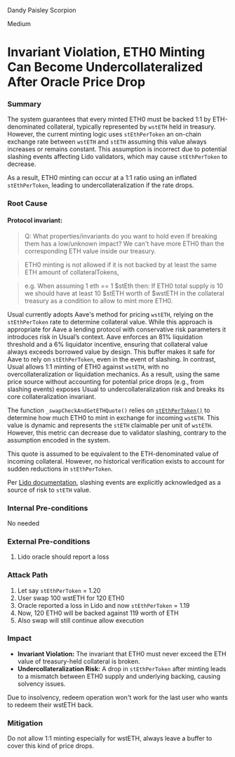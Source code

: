 Dandy Paisley Scorpion

Medium

# Invariant Violation, ETH0 Minting Can Become Undercollateralized After Oracle Price Drop

### Summary

The system guarantees that every minted ETH0 must be backed 1:1 by ETH-denominated collateral, typically represented by `wstETH` held in treasury. However, the current minting logic uses `stEthPerToken` an on-chain exchange rate between `wstETH` and `stETH` assuming this value always increases or remains constant. This assumption is incorrect due to potential slashing events affecting Lido validators, which may cause `stEthPerToken` to decrease.

As a result, ETH0 minting can occur at a 1:1 ratio using an inflated `stEthPerToken`, leading to undercollateralization if the rate drops.

### Root Cause

#### Protocol invariant:

> Q: What properties/invariants do you want to hold even if breaking them has a low/unknown impact?
We can't have more ETH0 than the corresponding ETH value inside our treasury.

> ETH0 minting is not allowed if it is not backed by at least the same ETH amount of collateralTokens,

> e.g. When assuming 1 eth == 1 $stEth then: If ETH0 total supply is 10 we should have at least 10 $stETH worth of $wstETH in the collateral treasury as a condition to allow to mint more ETH0.

Usual currently adopts Aave's method for pricing `wstETH`, relying on the `stEthPerToken` rate to determine collateral value. While this approach is appropriate for Aave a lending protocol with conservative risk parameters it introduces risk in Usual’s context. Aave enforces an 81% liquidation threshold and a 6% liquidator incentive, ensuring that collateral value always exceeds borrowed value by design. This buffer makes it safe for Aave to rely on `stEthPerToken`, even in the event of slashing. In contrast, Usual allows 1:1 minting of ETH0 against `wstETH`, with no overcollateralization or liquidation mechanics. As a result, using the same price source without accounting for potential price drops (e.g., from slashing events) exposes Usual to undercollateralization risk and breaks its core collateralization invariant.

The function `_swapCheckAndGetETHQuote()` relies on [`stEthPerToken()`](https://github.com/sherlock-audit/2025-05-usual-eth0/blob/main/eth0-protocol/src/oracles/LidoWstEthOracle.sol#L66) to determine how much ETH0 to mint in exchange for incoming `wstETH`. This value is dynamic and represents the `stETH` claimable per unit of `wstETH`. However, this metric can decrease due to validator slashing, contrary to the assumption encoded in the system.

This quote is assumed to be equivalent to the ETH-denominated value of incoming collateral. However, no historical verification exists to account for sudden reductions in `stEthPerToken`.

Per [Lido documentation](https://docs.lido.fi/guides/lido-tokens-integration-guide#slashing-risk), slashing events are explicitly acknowledged as a source of risk to `stETH` value.


### Internal Pre-conditions

No needed

### External Pre-conditions

1. Lido oracle should report a loss

### Attack Path

1. Let say `stEthPerToken` = 1.20
2. User swap 100 wstETH for 120 ETH0
3. Oracle reported a loss in Lido and now `stEthPerToken` = 1.19
4. Now, 120 ETH0 will be backed against 119 worth of ETH
5. Also swap will still continue allow execution

### Impact

* **Invariant Violation:** The invariant that ETH0 must never exceed the ETH value of treasury-held collateral is broken.
* **Undercollateralization Risk:** A drop in `stEthPerToken` after minting leads to a mismatch between ETH0 supply and underlying backing, causing solvency issues.

Due to insolvency, redeem operation won't work for the last user who wants to redeem their wstETH back.

### Mitigation

Do not allow 1:1 minting especially for wstETH, always leave a buffer to cover this kind of price drops.